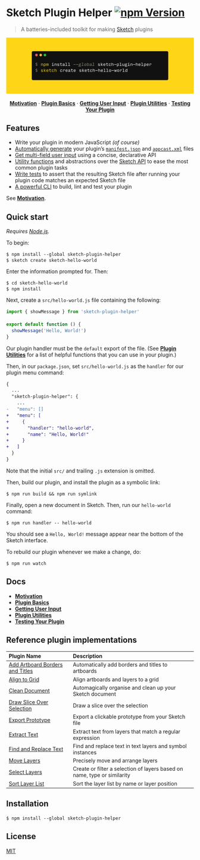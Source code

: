 # Sketch Plugin Helper [![npm Version](https://badgen.net/npm/v/sketch-plugin-helper)](https://www.npmjs.org/package/sketch-plugin-helper)

> A batteries-included toolkit for making [Sketch](https://www.sketch.com/) plugins

[![Sketch Plugin Helper](/media/header.png)](#quick-start)

<div align="center">

[**Motivation**](docs/1-motivation.md#readme) · [**Plugin Basics**](docs/2-plugin-basics.md#readme) · [**Getting User Input**](docs/3-getting-user-input.md#readme) · [**Plugin Utilities**](docs/4-plugin-utilities.md#readme) · [**Testing Your Plugin**](docs/5-testing-your-plugin.md#readme)

</div>

## Features

- Write your plugin in modern JavaScript *(of course)*
- [Automatically generate](docs/2-plugin-basics.md#readme) your plugin’s [`manifest.json`](https://developer.sketch.com/plugins/plugin-manifest) and [`appcast.xml`](https://developer.sketch.com/plugins/update-a-plugin) files
- [Get multi-field user input](docs/3-getting-user-input.md#readme) using a concise, declarative API
- [Utility functions](docs/4-plugin-utilities.md#readme) and abstractions over the [Sketch API](https://github.com/BohemianCoding/SketchAPI) to ease the most common plugin tasks
- [Write tests](docs/5-testing-your-plugin.md#readme) to assert that the resulting Sketch file after running your plugin code matches an expected Sketch file
- [A powerful CLI](docs/2-plugin-basics.md#cli) to build, lint and test your plugin

See [**Motivation**](docs/1-motivation.md#readme).

## Quick start

*Requires [Node.js](https://nodejs.org/).*

To begin:

```
$ npm install --global sketch-plugin-helper
$ sketch create sketch-hello-world
```

Enter the information prompted for. Then:

```
$ cd sketch-hello-world
$ npm install
```

Next, create a `src/hello-world.js` file containing the following:

```js
import { showMessage } from 'sketch-plugin-helper'

export default function () {
  showMessage('Hello, World!')
}
```

Our plugin handler must be the `default` export of the file. (See [**Plugin Utilities**](docs/4-plugin-utilities.md#readme) for a list of helpful functions that you can use in your plugin.)

Then, in our `package.json`, set `src/hello-world.js` as the `handler` for our plugin menu command:

```diff
{
  ...
  "sketch-plugin-helper": {
    ...
-   "menu": []
+   "menu": [
+     {
+       "handler": "hello-world",
+       "name": "Hello, World!"
+     }
+   ]
  }
}
```

Note that the initial `src/` and trailing `.js` extension is omitted.

Then, build our plugin, and install the plugin as a symbolic link:

```
$ npm run build && npm run symlink
```

Finally, open a new document in Sketch. Then, run our `hello-world` command:

```
$ npm run handler -- hello-world
```

You should see a `Hello, World!` message appear near the bottom of the Sketch interface.

To rebuild our plugin whenever we make a change, do:

```
$ npm run watch
```

## Docs

- [**Motivation**](docs/1-motivation.md#readme)
- [**Plugin Basics**](docs/2-plugin-basics.md#readme)
- [**Getting User Input**](docs/3-getting-user-input.md#readme)
- [**Plugin Utilities**](docs/4-plugin-utilities.md#readme)
- [**Testing Your Plugin**](docs/5-testing-your-plugin.md#readme)

## Reference plugin implementations

Plugin Name | Description
:-|:-
[Add Artboard Borders and Titles](https://github.com/yuanqing/sketch-add-artboard-borders-and-titles) | Automatically add borders and titles to artboards
[Align to Grid](https://github.com/yuanqing/sketch-align-to-grid) | Align artboards and layers to a grid
[Clean Document](https://github.com/yuanqing/sketch-clean-document) | Automagically organise and clean up your Sketch document
[Draw Slice Over Selection](https://github.com/yuanqing/sketch-draw-slice-over-selection) | Draw a slice over the selection
[Export Prototype](https://github.com/yuanqing/sketch-export-prototype) | Export a clickable prototype from your Sketch file
[Extract Text](https://github.com/yuanqing/sketch-extract-text) | Extract text from layers that match a regular expression
[Find and Replace Text](https://github.com/yuanqing/sketch-find-and-replace-text) | Find and replace text in text layers and symbol instances
[Move Layers](https://github.com/yuanqing/sketch-move-layers) | Precisely move and arrange layers
[Select Layers](https://github.com/yuanqing/sketch-select-layers) | Create or filter a selection of layers based on name, type or similarity
[Sort Layer List](https://github.com/yuanqing/sketch-sort-layer-list) | Sort the layer list by name or layer position

## Installation

```
$ npm install --global sketch-plugin-helper
```

## License

[MIT](LICENSE.md)
